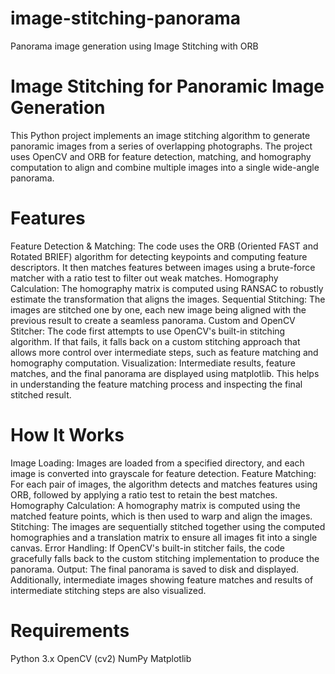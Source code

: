 # image-stitching-panorama
Panorama image generation using Image Stitching with ORB 

# Image Stitching for Panoramic Image Generation
This Python project implements an image stitching algorithm to generate panoramic images from a series of overlapping photographs. The project uses OpenCV and ORB for feature detection, matching, and homography computation to align and combine multiple images into a single wide-angle panorama.

# Features
Feature Detection & Matching: The code uses the ORB (Oriented FAST and Rotated BRIEF) algorithm for detecting keypoints and computing feature descriptors. It then matches features between images using a brute-force matcher with a ratio test to filter out weak matches.
Homography Calculation: The homography matrix is computed using RANSAC to robustly estimate the transformation that aligns the images.
Sequential Stitching: The images are stitched one by one, each new image being aligned with the previous result to create a seamless panorama.
Custom and OpenCV Stitcher: The code first attempts to use OpenCV's built-in stitching algorithm. If that fails, it falls back on a custom stitching approach that allows more control over intermediate steps, such as feature matching and homography computation.
Visualization: Intermediate results, feature matches, and the final panorama are displayed using matplotlib. This helps in understanding the feature matching process and inspecting the final stitched result.

# How It Works
Image Loading: Images are loaded from a specified directory, and each image is converted into grayscale for feature detection.
Feature Matching: For each pair of images, the algorithm detects and matches features using ORB, followed by applying a ratio test to retain the best matches.
Homography Calculation: A homography matrix is computed using the matched feature points, which is then used to warp and align the images.
Stitching: The images are sequentially stitched together using the computed homographies and a translation matrix to ensure all images fit into a single canvas.
Error Handling: If OpenCV's built-in stitcher fails, the code gracefully falls back to the custom stitching implementation to produce the panorama.
Output: The final panorama is saved to disk and displayed. Additionally, intermediate images showing feature matches and results of intermediate stitching steps are also visualized.

# Requirements
Python 3.x
OpenCV (cv2)
NumPy
Matplotlib
